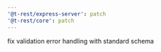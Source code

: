 ```yaml
---
'@t-rest/express-server': patch
'@t-rest/core': patch
---
```


fix validation error handling with standard schema
